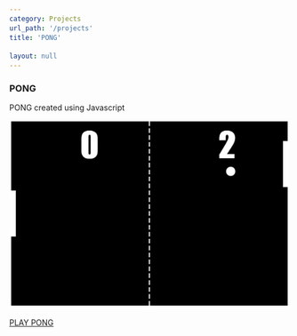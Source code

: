```yaml
---
category: Projects
url_path: '/projects'
title: 'PONG'

layout: null
---
```


### PONG

PONG created using Javascript

![pong_screenshot](\img\pong_01.PNG "PONG screenshot 01")

[PLAY PONG](\projects\pong.html)